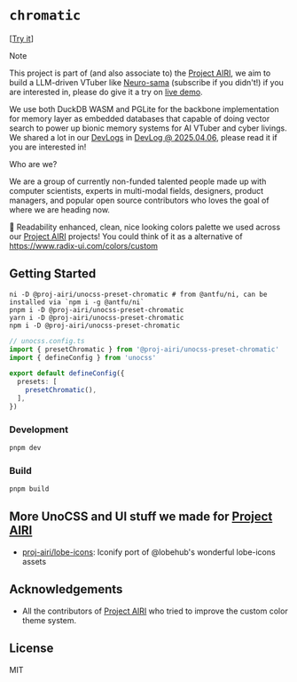 # `chromatic`

[[Try it](https://proj-airi-chromatic.netlify.app/)]

> [!NOTE]
>
> This project is part of (and also associate to) the [Project AIRI](https://github.com/moeru-ai/airi), we aim to build a LLM-driven VTuber like [Neuro-sama](https://www.youtube.com/@Neurosama) (subscribe if you didn't!) if you are interested in, please do give it a try on [live demo](https://airi.moeru.ai).
>
> We use both DuckDB WASM and PGLite for the backbone implementation for memory layer as embedded databases that capable of doing vector search to power up bionic memory systems for AI VTuber and cyber livings. We shared a lot in our [DevLogs](https://airi.moeru.ai/docs/blog/devlog-20250305/) in [DevLog @ 2025.04.06](https://airi.moeru.ai/docs/blog/devlog-20250406/), please read it if you are interested in!
>
> Who are we?
>
> We are a group of currently non-funded talented people made up with computer scientists, experts in multi-modal fields, designers, product managers, and popular open source contributors who loves the goal of where we are heading now.

🎨 Readability enhanced, clean, nice looking colors palette we used across our [Project AIRI](https://github.com/moeru-ai/airi) projects!
You could think of it as a alternative of https://www.radix-ui.com/colors/custom

## Getting Started

```shell
ni -D @proj-airi/unocss-preset-chromatic # from @antfu/ni, can be installed via `npm i -g @antfu/ni`
pnpm i -D @proj-airi/unocss-preset-chromatic
yarn i -D @proj-airi/unocss-preset-chromatic
npm i -D @proj-airi/unocss-preset-chromatic
```

```ts
// unocss.config.ts
import { presetChromatic } from '@proj-airi/unocss-preset-chromatic'
import { defineConfig } from 'unocss'

export default defineConfig({
  presets: [
    presetChromatic(),
  ],
})
```

### Development

```bash
pnpm dev
```

### Build

```bash
pnpm build
```

## More UnoCSS and UI stuff we made for [Project AIRI](https://github.com/moeru-ai/airi)

- [proj-airi/lobe-icons](https://github.com/proj-airi/lobe-icons): Iconify port of @lobehub's wonderful lobe-icons assets

## Acknowledgements

- All the contributors of [Project AIRI](https://github.com/moeru-ai/airi) who tried to improve the custom color theme system.

## License

MIT
